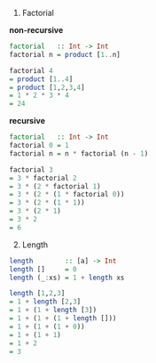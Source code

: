 1. Factorial

 **non-recursive**
  ```hs
  factorial   :: Int -> Int
  factorial n = product [1..n]
  
  factorial 4
  = product [1..4]
  = product [1,2,3,4]
  = 1 * 2 * 3 * 4
  = 24
  ```
  
 **recursive**
  ```hs
  factorial   :: Int -> Int
  factorial 0 = 1
  factorial n = n * factorial (n - 1)
  
  factorial 3
  = 3 * factorial 2
  = 3 * (2 * factorial 1)
  = 3 * (2 * (1 * factorial 0))
  = 3 * (2 * (1 * 1))
  = 3 * (2 * 1)
  = 3 * 2
  = 6
  ```
  
2. Length

 ```hs
 length        :: [a] -> Int
 length []     = 0
 length (_:xs) = 1 + length xs
 
 length [1,2,3]
 = 1 + length [2,3]
 = 1 + (1 + length [3])
 = 1 + (1 + (1 + length []))
 = 1 + (1 + (1 + 0))
 = 1 + (1 + 1)
 = 1 + 2
 = 3
 ```
